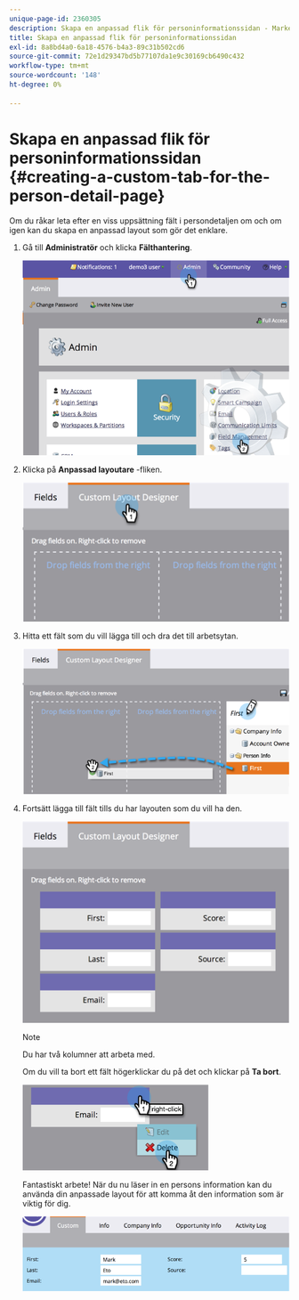 ```yaml
---
unique-page-id: 2360305
description: Skapa en anpassad flik för personinformationssidan - Marketo Docs - produktdokumentation
title: Skapa en anpassad flik för personinformationssidan
exl-id: 8a8bd4a0-6a18-4576-b4a3-89c31b502cd6
source-git-commit: 72e1d29347bd5b77107da1e9c30169cb6490c432
workflow-type: tm+mt
source-wordcount: '148'
ht-degree: 0%

---
```


# Skapa en anpassad flik för personinformationssidan {#creating-a-custom-tab-for-the-person-detail-page}

Om du råkar leta efter en viss uppsättning fält i persondetaljen om och om igen kan du skapa en anpassad layout som gör det enklare.

1. Gå till **Administratör** och klicka **Fälthantering**.

   ![](assets/image2014-9-16-16-3a41-3a41.png)

1. Klicka på **Anpassad layoutare** -fliken.

   ![](assets/image2014-9-16-16-3a41-3a55.png)

1. Hitta ett fält som du vill lägga till och dra det till arbetsytan.

   ![](assets/three-1.png)

1. Fortsätt lägga till fält tills du har layouten som du vill ha den.

   ![](assets/image2014-9-16-16-3a42-3a25.png)

   >[!NOTE]
   >
   >Du har två kolumner att arbeta med.

   Om du vill ta bort ett fält högerklickar du på det och klickar på **Ta bort**.

   ![](assets/image2014-9-16-16-3a43-3a56.png)

   Fantastiskt arbete! När du nu läser in en persons information kan du använda din anpassade layout för att komma åt den information som är viktig för dig.

   ![](assets/six-1.png)

